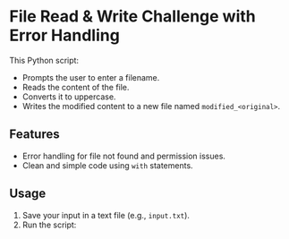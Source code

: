 # File Read & Write Challenge with Error Handling

This Python script:
- Prompts the user to enter a filename.
- Reads the content of the file.
- Converts it to uppercase.
- Writes the modified content to a new file named `modified_<original>`.

## Features
- Error handling for file not found and permission issues.
- Clean and simple code using `with` statements.

## Usage
1. Save your input in a text file (e.g., `input.txt`).
2. Run the script:

